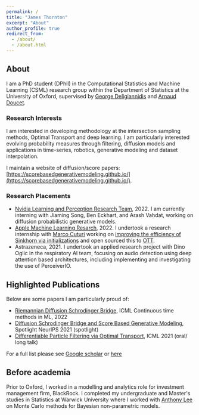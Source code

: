 ```yaml
---
permalink: /
title: "James Thornton"
excerpt: "About"
author_profile: true
redirect_from: 
  - /about/
  - /about.html
---
```



## About
I am a PhD student (DPhil) in the Computational Statistics and Machine Learning (CSML) research group within the Department of Statistics at the University of Oxford, supervised by [George Deligiannidis](https://www.stats.ox.ac.uk/~deligian/) and [Arnaud Doucet](https://www.stats.ox.ac.uk/~doucet/).

### Research Interests
I am interested in developing methodology at the intersection sampling methods, Optimal Transport and deep learning. I am particularly interested evolving probability measures through filtering, diffusion models and applications in time-series, robotics, generative modeling and dataset interpolation. 

I maintain a website of diffusion/score papers: [https://scorebasedgenerativemodeling.github.io/](https://scorebasedgenerativemodeling.github.io/).

### Research Placements
- [Nvidia Learning and Perception Research Team](https://www.nvidia.com/en-us/research/), 2022. I am currently interning with Jiaming Song, Ben Eckhart, and Arash Vahdat, working on diffusion probabilistic generative models. 
- [Apple Machine Learning Resarch](https://machinelearning.apple.com/), 2022. I undertook a research internship with [Marco Cuturi](https://marcocuturi.net/) working on [improving the efficiency of Sinkhorn via initializations](https://jtt94.github.io/papers/2022-init-sink) and open sourced this to [OTT](https://github.com/ott-jax/ott). 
- Astrazeneca, 2021. I undertook an applied research project with Dino Oglic in the respiratory AI team, focusing on audio detection using deep attention based architectures, including implementing and investigating the use of PerceiverIO.


## Highlighted Publications
Below are some papers I am particularly proud of:

- [Riemannian Diffusion Schrodinger Bridge](https://jtt94.github.io/papers/2022-rdsb), ICML Continuous time methods in ML, 2022
- [Diffusion Schrodinger Bridge and Score Based Generative Modeling](https://jtt94.github.io/papers/schrodinger_bridge), Spotlight NeurIPS 2021 (spotlight)
- [Differentiable Particle Filtering via Optimal Transport](https://jtt94.github.io/papers/2020-differentiable-particle-filtering), ICML 2021 (oral/ long talk)

For a full list please see [Google scholar](https://scholar.google.co.uk/citations?user=oFZHOwgAAAAJ&hl=en) or [here](https://jtt94.github.io/papers/)

## Before academia
Prior to Oxford, I worked in a modelling and analytics role for investment management firm, BlackRock. I completed my undergraduate and Master's studies in Statistics at Warwick University where I worked with [Anthony Lee](https://sites.google.com/view/anthonylee/supervision) on Monte Carlo methods for Bayesian non-parametric models.


